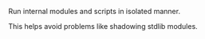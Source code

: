 Run internal modules and scripts in isolated manner.

This helps avoid problems like shadowing stdlib modules.
